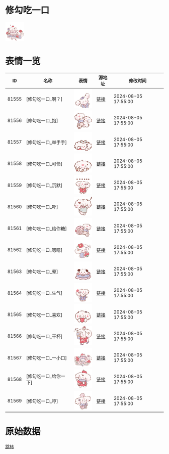 # 修勾吃一口

<img src="./cover.png" height="60" alt="cover" />

# 表情一览

|ID|名称|表情|源地址|修改时间|
|----|----|----|----|----|
|81555|[修勾吃一口_啊？]|<img src="./pic/081555_%5B修勾吃一口_啊？%5D.png" height="60" alt="啊？"/>|[链接](https://i0.hdslb.com/bfs/garb/808e442a0c174930074920ffe3b43afee2367a60.png)|2024-08-05 17:55:00|
|81556|[修勾吃一口_抱]|<img src="./pic/081556_%5B修勾吃一口_抱%5D.png" height="60" alt="抱"/>|[链接](https://i0.hdslb.com/bfs/garb/289268a621872f0099267c4f75062dc40ce6eb1d.png)|2024-08-05 17:55:00|
|81557|[修勾吃一口_举手手]|<img src="./pic/081557_%5B修勾吃一口_举手手%5D.png" height="60" alt="举手手"/>|[链接](https://i0.hdslb.com/bfs/garb/ba2790c2792623f905f090cc75171dca291e7516.png)|2024-08-05 17:55:00|
|81558|[修勾吃一口_可怜]|<img src="./pic/081558_%5B修勾吃一口_可怜%5D.png" height="60" alt="可怜"/>|[链接](https://i0.hdslb.com/bfs/garb/da2db59d1fc5a30d14c2b210dfbeda602e18f94d.png)|2024-08-05 17:55:00|
|81559|[修勾吃一口_沉默]|<img src="./pic/081559_%5B修勾吃一口_沉默%5D.png" height="60" alt="沉默"/>|[链接](https://i0.hdslb.com/bfs/garb/715b1abd2a7aa5d2d722c144b79bce86fb9981b7.png)|2024-08-05 17:55:00|
|81560|[修勾吃一口_吓]|<img src="./pic/081560_%5B修勾吃一口_吓%5D.png" height="60" alt="吓"/>|[链接](https://i0.hdslb.com/bfs/garb/064d39d15d4b8c507212158c1d6a94c4cb64f3ff.png)|2024-08-05 17:55:00|
|81561|[修勾吃一口_给你糖]|<img src="./pic/081561_%5B修勾吃一口_给你糖%5D.png" height="60" alt="给你糖"/>|[链接](https://i0.hdslb.com/bfs/garb/f6dc72934781daad6ddb09c7888f1965f732de9e.png)|2024-08-05 17:55:00|
|81562|[修勾吃一口_嗯嗯]|<img src="./pic/081562_%5B修勾吃一口_嗯嗯%5D.png" height="60" alt="嗯嗯"/>|[链接](https://i0.hdslb.com/bfs/garb/266c7311e88f7558819115dd7150dccd11de4ff3.png)|2024-08-05 17:55:00|
|81563|[修勾吃一口_晕]|<img src="./pic/081563_%5B修勾吃一口_晕%5D.png" height="60" alt="晕"/>|[链接](https://i0.hdslb.com/bfs/garb/7b978eb405793cd2e40f5cd19c6a708c57f2311f.png)|2024-08-05 17:55:00|
|81564|[修勾吃一口_生气]|<img src="./pic/081564_%5B修勾吃一口_生气%5D.png" height="60" alt="生气"/>|[链接](https://i0.hdslb.com/bfs/garb/ba9dcfb44de5ebd73fc5241983da0a51b402acc0.png)|2024-08-05 17:55:00|
|81565|[修勾吃一口_喜欢]|<img src="./pic/081565_%5B修勾吃一口_喜欢%5D.png" height="60" alt="喜欢"/>|[链接](https://i0.hdslb.com/bfs/garb/6eaafdab58fe3ec58f4a94a43dfc342722a86bd5.png)|2024-08-05 17:55:00|
|81566|[修勾吃一口_干杯]|<img src="./pic/081566_%5B修勾吃一口_干杯%5D.png" height="60" alt="干杯"/>|[链接](https://i0.hdslb.com/bfs/garb/03495beec7da70cb46321b5327b0dd7b3fc90c4f.png)|2024-08-05 17:55:00|
|81567|[修勾吃一口_一小口]|<img src="./pic/081567_%5B修勾吃一口_一小口%5D.png" height="60" alt="一小口"/>|[链接](https://i0.hdslb.com/bfs/garb/a5f0d69c7e9c7e401d84677b2500789b168b9655.png)|2024-08-05 17:55:00|
|81568|[修勾吃一口_给你一下]|<img src="./pic/081568_%5B修勾吃一口_给你一下%5D.png" height="60" alt="给你一下"/>|[链接](https://i0.hdslb.com/bfs/garb/42737adb8415a4dec42673a1dac6446c0e570e37.png)|2024-08-05 17:55:00|
|81569|[修勾吃一口_哼]|<img src="./pic/081569_%5B修勾吃一口_哼%5D.png" height="60" alt="哼"/>|[链接](https://i0.hdslb.com/bfs/garb/ca4bdc74b97d06fef24b3b20bdc11727684d2175.png)|2024-08-05 17:55:00|

# 原始数据

[跳转](./raw.json)

